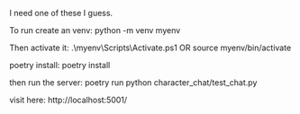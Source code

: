 I need one of these I guess.

To run create an venv:
python -m venv myenv

Then activate it:
.\myenv\Scripts\Activate.ps1
OR
source myenv/bin/activate

poetry install:
poetry install

then run the server:
poetry run python character_chat/test_chat.py

visit here:
http://localhost:5001/
